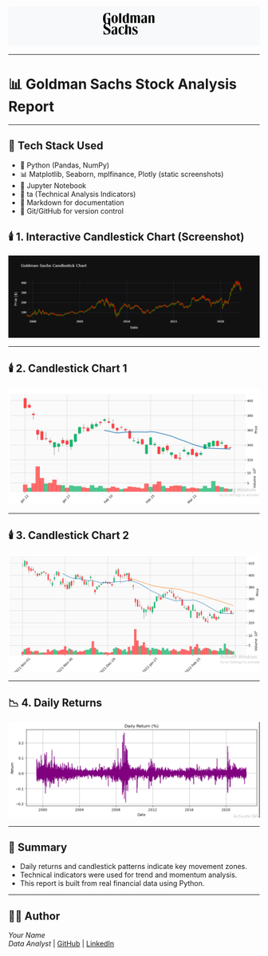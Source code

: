 
![Goldman Sachs Banner](image/logo_picture.PNG)

---

# 📊 Goldman Sachs Stock Analysis Report

---

## 🧰 Tech Stack Used

- 🐍 Python (Pandas, NumPy)
- 📊 Matplotlib, Seaborn, mplfinance, Plotly (static screenshots)
- 📗 Jupyter Notebook
- 🧠 ta (Technical Analysis Indicators)
- 🧾 Markdown for documentation
- 💾 Git/GitHub for version control



## 🕯️ 1. Interactive Candlestick Chart (Screenshot)

![Interactive Candlestick Chart](image/interective_candleplot.png)

---

## 🕯️ 2. Candlestick Chart 1

![Candlestick Chart 1](image/candle.PNG)

---

## 🕯️ 3. Candlestick Chart 2

![Candlestick Chart 2](image/candle1.PNG)

---

## 📉 4. Daily Returns

![Daily Returns](image/Daily_return.PNG)

---

## 📌 Summary

- Daily returns and candlestick patterns indicate key movement zones.
- Technical indicators were used for trend and momentum analysis.
- This report is built from real financial data using Python.

---

## 🧑‍💼 Author

*Your Name*  
_Data Analyst_ | [GitHub](https://github.com/mukut45) | [LinkedIn](https://linkedin.com/in/mukutdutta/)
